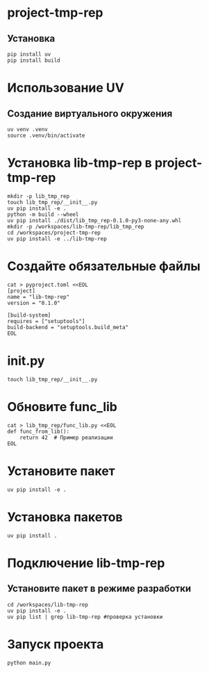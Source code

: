 # project-tmp-rep
## Установка 
```
pip install uv
pip install build
```
# Использование UV
## Создание виртуального окружения
```
uv venv .venv
source .venv/bin/activate
```
# Установка lib-tmp-rep в project-tmp-rep
```
mkdir -p lib_tmp_rep
touch lib_tmp_rep/__init__.py
uv pip install -e .
python -m build --wheel
uv pip install ./dist/lib_tmp_rep-0.1.0-py3-none-any.whl
mkdir -p /workspaces/lib-tmp-rep/lib_tmp_rep
cd /workspaces/project-tmp-rep
uv pip install -e ../lib-tmp-rep
```
 # Создайте обязательные файлы
```
cat > pyproject.toml <<EOL
[project]
name = "lib-tmp-rep"
version = "0.1.0"
```
```
[build-system]
requires = ["setuptools"]
build-backend = "setuptools.build_meta"
EOL
```
# __init__.py
```
touch lib_tmp_rep/__init__.py
```

# Обновите func_lib
```
cat > lib_tmp_rep/func_lib.py <<EOL
def func_from_lib():
    return 42  # Пример реализации
EOL
```
# Установите пакет
```
uv pip install -e .
```
# Установка пакетов
```
uv pip install .
```
# Подключение lib-tmp-rep
## Установите пакет в режиме разработки
```
cd /workspaces/lib-tmp-rep
uv pip install -e .
uv pip list | grep lib-tmp-rep #проверка установки
```
# Запуск проекта
```
python main.py
```
